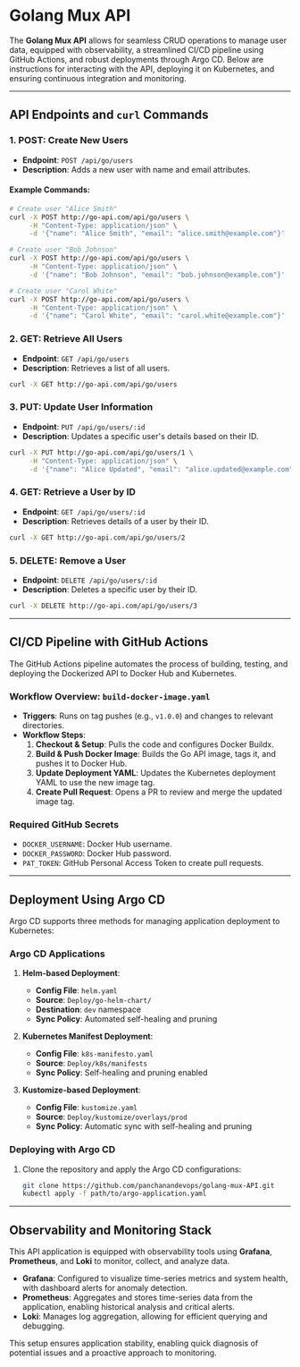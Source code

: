 

# Golang Mux API

The **Golang Mux API** allows for seamless CRUD operations to manage user data, equipped with observability, a streamlined CI/CD pipeline using GitHub Actions, and robust deployments through Argo CD. Below are instructions for interacting with the API, deploying it on Kubernetes, and ensuring continuous integration and monitoring.

---

## API Endpoints and `curl` Commands

### 1. **POST**: Create New Users

- **Endpoint**: `POST /api/go/users`
- **Description**: Adds a new user with name and email attributes.

#### Example Commands:
```sh
# Create user "Alice Smith"
curl -X POST http://go-api.com/api/go/users \
     -H "Content-Type: application/json" \
     -d '{"name": "Alice Smith", "email": "alice.smith@example.com"}'

# Create user "Bob Johnson"
curl -X POST http://go-api.com/api/go/users \
     -H "Content-Type: application/json" \
     -d '{"name": "Bob Johnson", "email": "bob.johnson@example.com"}'

# Create user "Carol White"
curl -X POST http://go-api.com/api/go/users \
     -H "Content-Type: application/json" \
     -d '{"name": "Carol White", "email": "carol.white@example.com"}'
```

### 2. **GET**: Retrieve All Users

- **Endpoint**: `GET /api/go/users`
- **Description**: Retrieves a list of all users.

```sh
curl -X GET http://go-api.com/api/go/users
```

### 3. **PUT**: Update User Information

- **Endpoint**: `PUT /api/go/users/:id`
- **Description**: Updates a specific user's details based on their ID.

```sh
curl -X PUT http://go-api.com/api/go/users/1 \
     -H "Content-Type: application/json" \
     -d '{"name": "Alice Updated", "email": "alice.updated@example.com"}'
```

### 4. **GET**: Retrieve a User by ID

- **Endpoint**: `GET /api/go/users/:id`
- **Description**: Retrieves details of a user by their ID.

```sh
curl -X GET http://go-api.com/api/go/users/2
```

### 5. **DELETE**: Remove a User

- **Endpoint**: `DELETE /api/go/users/:id`
- **Description**: Deletes a specific user by their ID.

```sh
curl -X DELETE http://go-api.com/api/go/users/3
```

---

## CI/CD Pipeline with GitHub Actions

The GitHub Actions pipeline automates the process of building, testing, and deploying the Dockerized API to Docker Hub and Kubernetes.

### Workflow Overview: `build-docker-image.yaml`

- **Triggers**: Runs on tag pushes (e.g., `v1.0.0`) and changes to relevant directories.
- **Workflow Steps**:
  1. **Checkout & Setup**: Pulls the code and configures Docker Buildx.
  2. **Build & Push Docker Image**: Builds the Go API image, tags it, and pushes it to Docker Hub.
  3. **Update Deployment YAML**: Updates the Kubernetes deployment YAML to use the new image tag.
  4. **Create Pull Request**: Opens a PR to review and merge the updated image tag.

### Required GitHub Secrets

- `DOCKER_USERNAME`: Docker Hub username.
- `DOCKER_PASSWORD`: Docker Hub password.
- `PAT_TOKEN`: GitHub Personal Access Token to create pull requests.

---

## Deployment Using Argo CD

Argo CD supports three methods for managing application deployment to Kubernetes:

### Argo CD Applications

1. **Helm-based Deployment**:
   - **Config File**: `helm.yaml`
   - **Source**: `Deploy/go-helm-chart/`
   - **Destination**: `dev` namespace
   - **Sync Policy**: Automated self-healing and pruning

2. **Kubernetes Manifest Deployment**:
   - **Config File**: `k8s-manifesto.yaml`
   - **Source**: `Deploy/k8s/manifests`
   - **Sync Policy**: Self-healing and pruning enabled

3. **Kustomize-based Deployment**:
   - **Config File**: `kustomize.yaml`
   - **Source**: `Deploy/kustomize/overlays/prod`
   - **Sync Policy**: Automatic sync with self-healing and pruning

### Deploying with Argo CD
1. Clone the repository and apply the Argo CD configurations:
   ```bash
   git clone https://github.com/panchanandevops/golang-mux-API.git
   kubectl apply -f path/to/argo-application.yaml
   ```

---

## Observability and Monitoring Stack

This API application is equipped with observability tools using **Grafana**, **Prometheus**, and **Loki** to monitor, collect, and analyze data.

- **Grafana**: Configured to visualize time-series metrics and system health, with dashboard alerts for anomaly detection.
- **Prometheus**: Aggregates and stores time-series data from the application, enabling historical analysis and critical alerts.
- **Loki**: Manages log aggregation, allowing for efficient querying and debugging.

This setup ensures application stability, enabling quick diagnosis of potential issues and a proactive approach to monitoring.

